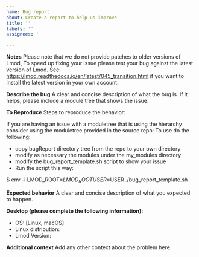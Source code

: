 ```yaml
---
name: Bug report
about: Create a report to help us improve
title: ''
labels: ''
assignees: ''

---
```


**Notes**
Please note that we do not provide patches to older versions of Lmod, To speed up fixing your issue please test your bug against the latest version of Lmod.
See: https://lmod.readthedocs.io/en/latest/045_transition.html if you want to install the latest version in your own account.


**Describe the bug**
A clear and concise description of what the bug is.  If it helps, please include a module tree that shows the issue.
 
**To Reproduce**
Steps to reproduce the behavior:

If you are having an issue with a moduletree that is using the hierarchy consider using the moduletree provided in the source repo: 
To use do the following:

 - copy bugReport directory tree from the repo to your own directory
 - modify as necessary the modules under the my_modules directory
 - modify the bug_report_template.sh script to show your issue
 - Run the script this way:

 $ env -i LMOD_ROOT=$LMOD_ROOT USER=$USER ./bug_report_template.sh

**Expected behavior**
A clear and concise description of what you expected to happen.

**Desktop (please complete the following information):**
 - OS: [Linux, macOS]
 - Linux distribution:
 - Lmod Version:

**Additional context**
Add any other context about the problem here.
